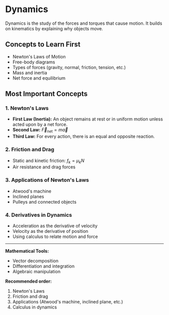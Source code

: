 # Dynamics

Dynamics is the study of the forces and torques that cause motion. It builds on kinematics by explaining why objects move.

## Concepts to Learn First
- Newton's Laws of Motion
- Free-body diagrams
- Types of forces (gravity, normal, friction, tension, etc.)
- Mass and inertia
- Net force and equilibrium

## Most Important Concepts

### 1. Newton's Laws
- **First Law (Inertia):** An object remains at rest or in uniform motion unless acted upon by a net force.
- **Second Law:** $\vec{F}_{\text{net}} = m \vec{a}$
- **Third Law:** For every action, there is an equal and opposite reaction.

### 2. Friction and Drag
- Static and kinetic friction: $f_k = \mu_k N$
- Air resistance and drag forces

### 3. Applications of Newton's Laws
- Atwood's machine
- Inclined planes
- Pulleys and connected objects

### 4. Derivatives in Dynamics
- Acceleration as the derivative of velocity
- Velocity as the derivative of position
- Using calculus to relate motion and force

---

**Mathematical Tools:**
- Vector decomposition
- Differentiation and integration
- Algebraic manipulation

**Recommended order:**
1. Newton's Laws
2. Friction and drag
3. Applications (Atwood's machine, inclined plane, etc.)
4. Calculus in dynamics
